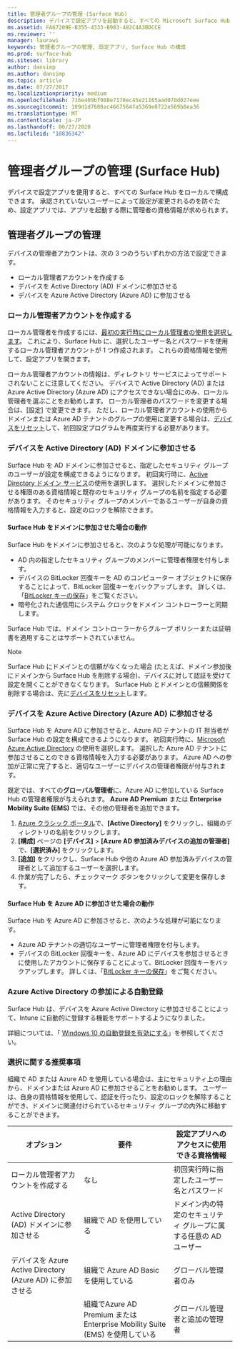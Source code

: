 ```yaml
---
title: 管理者グループの管理 (Surface Hub)
description: デバイスで設定アプリを起動すると、すべての Microsoft Surface Hub を個別に構成できます。
ms.assetid: FA67209E-B355-4333-B903-482C4A3BDCCE
ms.reviewer: ''
manager: laurawi
keywords: 管理者グループの管理, 設定アプリ, Surface Hub の構成
ms.prod: surface-hub
ms.sitesec: library
author: dansimp
ms.author: dansimp
ms.topic: article
ms.date: 07/27/2017
ms.localizationpriority: medium
ms.openlocfilehash: 716e409bf988e7178ec45e21165aad070d027eee
ms.sourcegitcommit: 109d1d7608ac4667564fa5369e8722e569b8ea36
ms.translationtype: MT
ms.contentlocale: ja-JP
ms.lasthandoff: 06/27/2020
ms.locfileid: "10836342"
---
```

# 管理者グループの管理 (Surface Hub)


デバイスで設定アプリを使用すると、すべての Surface Hub をローカルで構成できます。 承認されていないユーザーによって設定が変更されるのを防ぐため、設定アプリでは、アプリを起動する際に管理者の資格情報が求められます。


## 管理者グループの管理

デバイスの管理者アカウントは、次の 3 つのうちいずれかの方法で設定できます。

-   ローカル管理者アカウントを作成する
-   デバイスを Active Directory (AD) ドメインに参加させる
-   デバイスを Azure Active Directory (Azure AD) に参加させる


### ローカル管理者アカウントを作成する

ローカル管理者を作成するには、[最初の実行時にローカル管理者の使用を選択します](first-run-program-surface-hub.md#use-a-local-admin)。 これにより、Surface Hub に、選択したユーザー名とパスワードを使用するローカル管理者アカウントが 1 つ作成されます。 これらの資格情報を使用して、設定アプリを開きます。

ローカル管理者アカウントの情報は、ディレクトリ サービスによってサポートされないことに注意してください。 デバイスで Active Directory (AD) または Azure Active Directory (Azure AD) にアクセスできない場合にのみ、ローカル管理者を選ぶことをお勧めします。 ローカル管理者のパスワードを変更する場合は、[設定] で変更できます。 ただし、ローカル管理者アカウントの使用からドメインまたは Azure AD テナントのグループの使用に変更する場合は、[デバイスをリセット](device-reset-surface-hub.md)して、初回設定プログラムを再度実行する必要があります。

### デバイスを Active Directory (AD) ドメインに参加させる

Surface Hub を AD ドメインに参加させると、指定したセキュリティ グループのユーザーが設定を構成できるようになります。 初回実行時に、[Active Directory ドメイン サービス](first-run-program-surface-hub.md#use-active-directory-domain-services)の使用を選択します。 選択したドメインに参加させる権限のある資格情報と既存のセキュリティ グループの名前を指定する必要があります。 そのセキュリティ グループのメンバーであるユーザーが自身の資格情報を入力すると、設定のロックを解除できます。

#### Surface Hub をドメインに参加させた場合の動作
Surface Hub をドメインに参加させると、次のような処理が可能になります。
- AD 内の指定したセキュリティ グループのメンバーに管理者権限を付与します。
- デバイスの BitLocker 回復キーを AD のコンピューター オブジェクトに保存することによって、BitLocker 回復キーをバックアップします。 詳しくは、「[BitLocker キーの保存](save-bitlocker-key-surface-hub.md)」をご覧ください。
- 暗号化された通信用にシステム クロックをドメイン コントローラーと同期します。

Surface Hub では、ドメイン コントローラーからグループ ポリシーまたは証明書を適用することはサポートされていません。

> [!NOTE]
> Surface Hub にドメインとの信頼がなくなった場合 (たとえば、ドメイン参加後にドメインから Surface Hub を削除する場合)、デバイスに対して認証を受けて設定を開くことができなくなります。 Surface Hub とドメインとの信頼関係を削除する場合は、先に[デバイスをリセット](device-reset-surface-hub.md)します。


### デバイスを Azure Active Directory (Azure AD) に参加させる

Surface Hub を Azure AD に参加させると、Azure AD テナントの IT 担当者が Surface Hub の設定を構成できるようになります。 初回実行時に、[Microsoft Azure Active Directory](first-run-program-surface-hub.md#use-microsoft-azure-active-directory) の使用を選択します。 選択した Azure AD テナントに参加させることのできる資格情報を入力する必要があります。 Azure AD への参加が正常に完了すると、適切なユーザーにデバイスの管理者権限が付与されます。

既定では、すべての**グローバル管理者**に、Azure AD に参加している Surface Hub の管理者権限が与えられます。 **Azure AD Premium** または **Enterprise Mobility Suite (EMS)** では、その他の管理者を追加できます。
1.  [Azure クラシック ポータル](https://manage.windowsazure.com/)で、**[Active Directory]** をクリックし、組織のディレクトリの名前をクリックします。
2.  **[構成]** ページの **[デバイス]** > **[Azure AD 参加済みデバイスの追加の管理者]** で、**[選択済み]** をクリックします。
3.  **[追加]** をクリックし、Surface Hub や他の Azure AD 参加済みデバイスの管理者として追加するユーザーを選択します。
4.  作業が完了したら、チェックマーク ボタンをクリックして変更を保存します。

#### Surface Hub を Azure AD に参加させた場合の動作
Surface Hub を Azure AD に参加させると、次のような処理が可能になります。
- Azure AD テナントの適切なユーザーに管理者権限を付与します。
- デバイスの BitLocker 回復キーを、Azure AD にデバイスを参加させるときに使用したアカウントに保存することによって、BitLocker 回復キーをバックアップします。 詳しくは、「[BitLocker キーの保存](save-bitlocker-key-surface-hub.md)」をご覧ください。

### Azure Active Directory の参加による自動登録

Surface Hub は、デバイスを Azure Active Directory に参加させることによって、Intune に自動的に登録する機能をサポートするようになりました。 

詳細については、「 [Windows 10 の自動登録を有効にする](https://docs.microsoft.com/intune/windows-enroll#enable-windows-10-automatic-enrollment)」を参照してください。

### 選択に関する推奨事項

組織で AD または Azure AD を使用している場合は、主にセキュリティ上の理由から、ドメインまたは Azure AD に参加させることをお勧めします。 ユーザーは、自身の資格情報を使用して、認証を行ったり、設定のロックを解除することができ、ドメインに関連付けられているセキュリティ グループの内外に移動することができます。

| オプション                                            | 要件                            | 設定アプリへのアクセスに使用できる資格情報  |
|---------------------------------------------------|-----------------------------------------|-------|
| ローカル管理者アカウントを作成する                      | なし                                    | 初回実行時に指定したユーザー名とパスワード |
| Active Directory (AD) ドメインに参加させる              | 組織で AD を使用している               | ドメイン内の特定のセキュリティ グループに属する任意の AD ユーザー |
| デバイスを Azure Active Directory (Azure AD) に参加させる | 組織で Azure AD Basic を使用している   | グローバル管理者のみ |
| &nbsp;                                            | 組織でAzure AD Premium または Enterprise Mobility Suite (EMS) を使用している | グローバル管理者と追加の管理者 |


